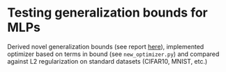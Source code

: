 # Testing generalization bounds for MLPs

Derived novel generalization bounds (see report [here](http://kushaltirumala.github.io/ACM_270_Final_Report.pdf)), implemented optimizer based on terms in bound (see `new_optimizer.py`) and compared against L2 regularization on standard datasets (CIFAR10, MNIST, etc.)
